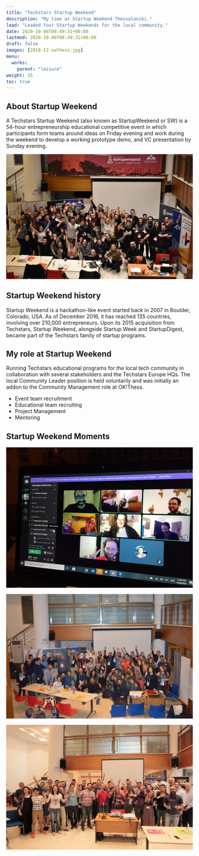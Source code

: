 ```yaml
---
title: "Techstars Startup Weekend"
description: "My time at Startup Weekend Thessaloniki."
lead: "Leaded four Startup Weekends for the local community."
date: 2020-10-06T08:49:31+00:00
lastmod: 2020-10-06T08:49:31+00:00
draft: false
images: [2018-12-swthess.jpg]
menu:
  works:
    parent: "leisure"
weight: 35
toc: true
---
```


## About Startup Weekend

A Techstars Startup Weekend (also known as StartupWeekend or SW) is a 54-hour entrepreneurship educational competitive event in which participants form teams around ideas on Friday evening and work during the weekend to develop a working prototype demo, and VC presentation by Sunday evening.

![Community Image](2018-12-swthess.jpg "Thessaloniki - December 2018.")

## Startup Weekend history

Startup Weekend is a hackathon-like event started back in 2007 in Boulder, Colorado, USA. As of December 2016, it has reached 135 countries, involving over 210,000 entrepreneurs. Upon its 2015 acquisition from Techstars, Startup Weekend, alongside Startup Week and StartupDigest, became part of the Techstars family of startup programs.

## My role at Startup Weekend

Running Techstars educational programs for the local tech community in collaboration with several stakeholders and the Techstars Europe HQs. The local Community Leader position is held voluntarily and was initially an addon to the Community Management role at OK!Thess.

* Event team recruitment
* Educational team recruiting
* Project Management
* Mentoring

## Startup Weekend Moments

![Online Community Gathering](2020-04-swgreece.jpg "Greece Remote - April 2020.")

![Community Image](2018-02-swthess.jpg "Thessaloniki - February 2018.")

![Community Image](2017-05-swthess.jpg "Thessaloniki - May 2017.")

